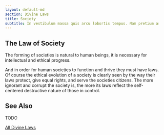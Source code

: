 ```yaml
---
layout: default-md
section: Divine Laws
title: Society
subtitle: In vestibulum massa quis arcu lobortis tempus. Nam pretium arcu in odio vulputate luctus.
---
```


## The Law of Society

The forming of societies is natural to human beings, it is necessary for intellectual and ethical progress.

And in order for human societies to function and thrive they must have laws. Of course the ethical evolution of a society is clearly seen by the way their laws protect, give equal rights, and serve the societies citizens. The more ignorant and corrupt the society is, the more its laws reflect the self-centered destructive nature of those in control. 

## See Also
TODO


<a href="/divine-laws" class="button special">All Divine Laws</a>
